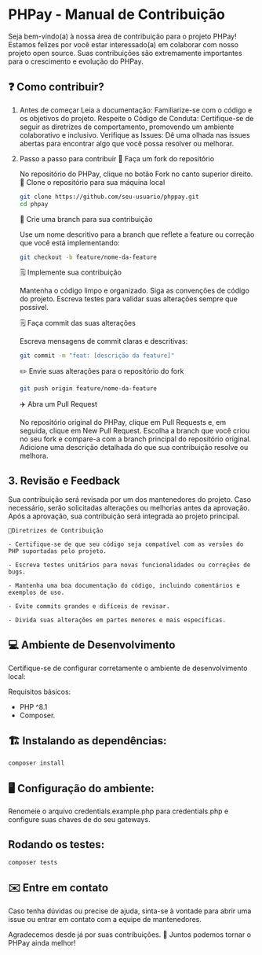 # PHPay - Manual de Contribuição

Seja bem-vindo(a) à nossa área de contribuição para o projeto PHPay! Estamos felizes por você estar interessado(a) em colaborar com nosso projeto open source. Suas contribuições são extremamente importantes para o crescimento e evolução do PHPay.

## ❓ Como contribuir?

1. Antes de começar
   Leia a documentação: Familiarize-se com o código e os objetivos do projeto.
   Respeite o Código de Conduta: Certifique-se de seguir as diretrizes de comportamento, promovendo um ambiente colaborativo e inclusivo.
   Verifique as Issues: Dê uma olhada nas issues abertas para encontrar algo que você possa resolver ou melhorar.
2. Passo a passo para contribuir
   🍴 Faça um fork do repositório

   No repositório do PHPay, clique no botão Fork no canto superior direito.
   🎋 Clone o repositório para sua máquina local

   ```bash
   git clone https://github.com/seu-usuario/phppay.git
   cd phpay
   ```

   🎋 Crie uma branch para sua contribuição

   Use um nome descritivo para a branch que reflete a feature ou correção que você está implementando:

   ```bash
   git checkout -b feature/nome-da-feature
   ```

   🗒️ Implemente sua contribuição

   Mantenha o código limpo e organizado.
   Siga as convenções de código do projeto.
   Escreva testes para validar suas alterações sempre que possível.

   🗒️ Faça commit das suas alterações

   Escreva mensagens de commit claras e descritivas:

   ```bash
   git commit -m "feat: [descrição da feature]"
   ```

   ✏️ Envie suas alterações para o repositório do fork

   ```bash
   git push origin feature/nome-da-feature
   ```

   ✈️ Abra um Pull Request

   No repositório original do PHPay, clique em Pull Requests e, em seguida, clique em New Pull Request.
   Escolha a branch que você criou no seu fork e compare-a com a branch principal do repositório original.
   Adicione uma descrição detalhada do que sua contribuição resolve ou melhora.

## 3. Revisão e Feedback

Sua contribuição será revisada por um dos mantenedores do projeto.
Caso necessário, serão solicitadas alterações ou melhorias antes da aprovação.
Após a aprovação, sua contribuição será integrada ao projeto principal.

    🎉Diretrizes de Contribuição

    - Certifique-se de que seu código seja compatível com as versões do PHP suportadas pelo projeto.

    - Escreva testes unitários para novas funcionalidades ou correções de bugs.

    - Mantenha uma boa documentação do código, incluindo comentários e exemplos de uso.

    - Evite commits grandes e difíceis de revisar.

    - Divida suas alterações em partes menores e mais específicas.

## 💻 Ambiente de Desenvolvimento

Certifique-se de configurar corretamente o ambiente de desenvolvimento local:

Requisitos básicos:

- PHP ^8.1
- Composer.

## 🏗️ Instalando as dependências:

```bash
composer install
```

## 🖥️ Configuração do ambiente:

Renomeie o arquivo credentials.example.php para credentials.php e configure suas chaves de do seu gateways.

## Rodando os testes:

```bash
composer tests
```

## ✉️ Entre em contato

Caso tenha dúvidas ou precise de ajuda, sinta-se à vontade para abrir uma issue ou entrar em contato com a equipe de mantenedores.

Agradecemos desde já por suas contribuições. 💙
Juntos podemos tornar o PHPay ainda melhor!
